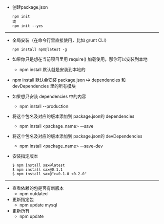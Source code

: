 - 创建package.json
  ```
  npm init
  或
  npm init --yes
  ```
  
----
- 全局安装（在命令行里直接使用，比如 grunt CLI）
  
  ```
  npm install npm@latest -g
  ```
  
- 如果你只是想在当前项目里用 require() 加载使用，那你可以安装到本地 
  - npm install 默认就是安装到本地的

- npm install 默认会安装 package.json 中 dependencies 和 devDependencies 里的所有模块

- 如果想只安装 dependencies 中的内容
  - npm install --production

- 将这个包名及对应的版本添加到 package.json的 dependencies
  - npm install <package_name> --save
  
- 将这个包名及对应的版本添加到 package.json的 devDependencies
  - npm install <package_name> --save-dev


  
- 安装指定版本
  ```
  $ npm install sax@latest
  $ npm install sax@0.1.1
  $ npm install sax@">=0.1.0 <0.2.0"
  ```
----

- 查看依赖的包是否有新版本
    - npm outdated
- 更新指定包 
    - npm update mysql
- 更新所有
    - npm update

